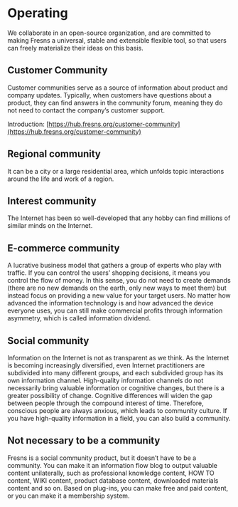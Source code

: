 # Operating

We collaborate in an open-source organization, and are committed to making Fresns a universal, stable and extensible flexible tool, so that users can freely materialize their ideas on this basis.

## Customer Community

Customer communities serve as a source of information about product and company updates. Typically, when customers have questions about a product, they can find answers in the community forum, meaning they do not need to contact the company’s customer support.

Introduction: [https://hub.fresns.org/customer-community](https://hub.fresns.org/customer-community)

## Regional community

It can be a city or a large residential area, which unfolds topic interactions around the life and work of a region.

## Interest community

The Internet has been so well-developed that any hobby can find millions of similar minds on the Internet.

## E-commerce community

A lucrative business model that gathers a group of experts who play with traffic. If you can control the users’ shopping decisions, it means you control the flow of money. In this sense, you do not need to create demands (there are no new demands on the earth, only new ways to meet them) but instead focus on providing a new value for your target users. No matter how advanced the information technology is and how advanced the device everyone uses, you can still make commercial profits through information asymmetry, which is called information dividend.

## Social community

Information on the Internet is not as transparent as we think. As the Internet is becoming increasingly diversified, even Internet practitioners are subdivided into many different groups, and each subdivided group has its own information channel. High-quality information channels do not necessarily bring valuable information or cognitive changes, but there is a greater possibility of change. Cognitive differences will widen the gap between people through the compound interest of time. Therefore, conscious people are always anxious, which leads to community culture. If you have high-quality information in a field, you can also build a community.

## Not necessary to be a community

Fresns is a social community product, but it doesn’t have to be a community. You can make it an information flow blog to output valuable content unilaterally, such as professional knowledge content, HOW TO content, WIKI content, product database content, downloaded materials content and so on. Based on plug-ins, you can make free and paid content, or you can make it a membership system.